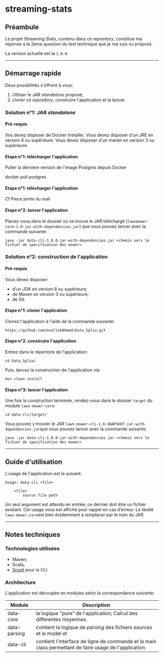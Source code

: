 # streaming-stats #

## Préambule ##

Le projet Streaming Stats, contenu dans ce *repository*, constitue ma réponse a la 2eme question du test technique que je me suis vu proposé.

La version actuelle est la `1.0.0`.

---

## Démarrage rapide ##
Deux possibilités s'offrent à vous:

1. Utiliser le JAR *standalone* proposé;
2. cloner ce *repository*, construire l'application et la lancer.

### Solution n°1: JAR *standalone* ###
#### Pré-requis ####
Vos devez disposer de Docker Installer.
Vous devez disposer d'un JRE en version 8 ou supérieure.
Vous devez disposer d'un maven en version 3 ou supérieure.
#### Etape n°1: télécharger l'application ####
Puller la derniere version de l'image Postgres depuis Docker

  docker pull postgres

#### Etape n°1: télécharger l'application ####
Cf Piece jointe du mail
#### Etape n°2: lancer l'application ####
Placez-vous dans le dossier où se trouve le JAR téléchargé (`lawnmower-core-1.0-jar-with-dependencies.jar`) que vous pouvez lancer avec la commande suivante:

	java -jar data-cli-1.0.0-jar-with-dependencies.jar <chemin vers le fichier de specification des mower>


### Solution n°2: construction de l'application ###
#### Pré-requis ####
Vous devez disposer:

* d'un JDK en version 8 ou supérieure;
* de Maven en version 3 ou supérieure;
* de Git.

#### Etape n°1: cloner l'application ####
Clonez l'application à l'aide de la commande suivante:

	https://github.com/msellekAhmed/Data_Splio.git

#### Etape n°2: construire l'application ####
Entrez dans le répertoire de l'application:

	cd Data_Splio/

Puis, lancez la construction de l'application via:

	mvn clean install

#### Etape n°3: lancer l'application ####
Une fois la construction terminée, rendez-vous dans le dossier `target` du module `lawn-mower-core`:

	cd data-cli/target/

Vous pouvez y trouver le JAR `lawn-mower-cli-1.0-SNAPSHOT-jar-with-dependencies.jar`que vous pouvez lancer avec la commande suivante:

	java -jar data-cli-1.0.0-jar-with-dependencies.jar <chemin vers le fichier de specification des mower>

---
## Guide d'utilisation ##
L'usage de l'application est le suivant:

	Usage: data-cli <file>

  		<file>
        	source file path

Un seul argument est attendu en entrée; ce dernier doit être un fichier existant. Cet usage vous est affiché pour rappel en cas d'erreur. Le libellé `lawn-mower-core`est bien évidemment à remplacer par le nom du JAR.

---
## Notes techniques ##
### Technologies utilisées ###

* Maven;
* Scala;
* [Scopt](https://github.com/scopt/scopt) pour la CLI.

### Architecture ###
L'application est découpée en modules selon la correspondance suivante:

Module            | Description
------------------|------
data-core         | la logique "pure" de l'application; Calcul des differentes moyennes.
data-parsing      | contient la logique de *parsing* des fichiers sources et le model et 
data-cli          | contient l'interface de ligne de commande et la main class permettant de faire usage de l'application.
